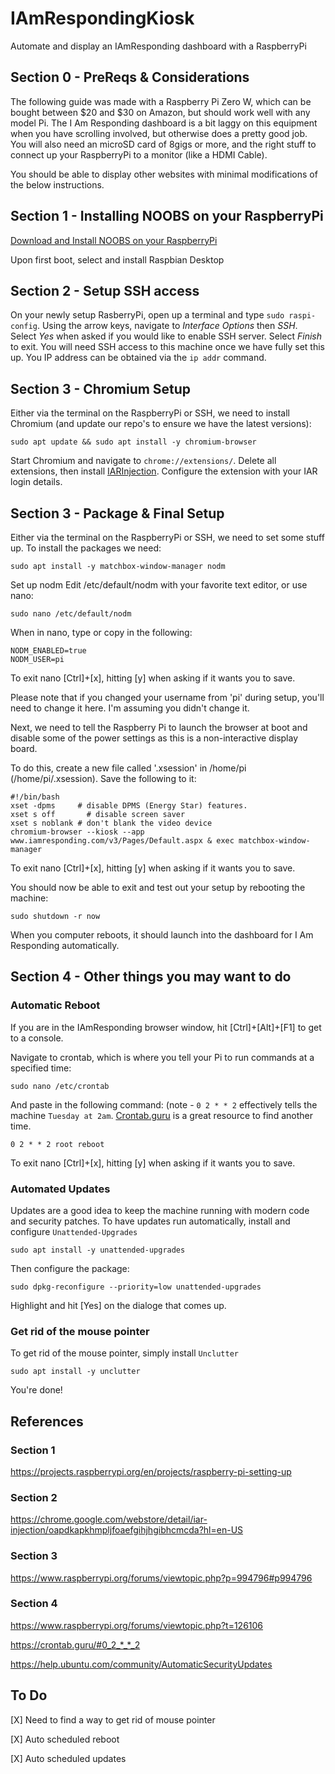 # IAmRespondingKiosk
Automate and display an IAmResponding dashboard with a RaspberryPi

## Section 0 - PreReqs & Considerations
The following guide was made with a Raspberry Pi Zero W, which can be bought between $20 and $30 on Amazon, but should work well with any model Pi. The I Am Responding dashboard is a bit laggy on this equipment when you have scrolling involved, but otherwise does a pretty good job. You will also need an microSD card of 8gigs or more, and the right stuff to connect up your RaspberryPi to a monitor (like a HDMI Cable).

You should be able to display other websites with minimal modifications of the below instructions.

## Section 1 - Installing NOOBS on your RaspberryPi
[Download and Install NOOBS on your RaspberryPi](https://projects.raspberrypi.org/en/projects/raspberry-pi-setting-up)

Upon first boot, select and install Raspbian Desktop

## Section 2 - Setup SSH access
On your newly setup RasberryPi, open up a terminal and type `sudo raspi-config`. Using the arrow keys, navigate to *Interface Options* then *SSH*. Select *Yes* when asked if you would like to enable SSH server. Select *Finish* to exit. You will need SSH access to this machine once we have fully set this up. You IP address can be obtained via the `ip addr` command.
  
## Section 3 - Chromium Setup
Either via the terminal on the RaspberryPi or SSH, we need to install Chromium (and update our repo's to ensure we have the latest versions):

    sudo apt update && sudo apt install -y chromium-browser
    
Start Chromium and navigate to `chrome://extensions/`. Delete all extensions, then install [IARInjection](https://chrome.google.com/webstore/detail/iar-injection/oapdkapkhmpljfoaefgihjhgibhcmcda?hl=en-US). Configure the extension with your IAR login details.

## Section 3 - Package & Final Setup
Either via the terminal on the RaspberryPi or SSH, we need to set some stuff up. To install the packages we need:

    sudo apt install -y matchbox-window-manager nodm

Set up nodm
Edit /etc/default/nodm with your favorite text editor, or use nano:

    sudo nano /etc/default/nodm
    
When in nano, type or copy in the following:

    NODM_ENABLED=true
    NODM_USER=pi

To exit nano [Ctrl]+[x], hitting [y] when asking if it wants you to save.

Please note that if you changed your username from 'pi' during setup, you'll need to change it here. I'm assuming you didn't change it.

Next, we need to tell the Raspberry Pi to launch the browser at boot and disable some of the power settings as this is a non-interactive display board.

To do this, create a new file called '.xsession' in /home/pi (/home/pi/.xsession). Save the following to it: 

    #!/bin/bash
    xset -dpms     # disable DPMS (Energy Star) features.
    xset s off       # disable screen saver
    xset s noblank # don't blank the video device
    chromium-browser --kiosk --app www.iamresponding.com/v3/Pages/Default.aspx & exec matchbox-window-manager
    
To exit nano [Ctrl]+[x], hitting [y] when asking if it wants you to save.
    
You should now be able to exit and test out your setup by rebooting the machine:

    sudo shutdown -r now
    
When you computer reboots, it should launch into the dashboard for I Am Responding automatically.

## Section 4 - Other things you may want to do
### Automatic Reboot
If you are in the IAmResponding browser window, hit [Ctrl]+[Alt]+[F1] to get to a console.

Navigate to crontab, which is where you tell your Pi to run commands at a specified time:

    sudo nano /etc/crontab
    
And paste in the following command: (note - `0 2 * * 2` effectively tells the machine `Tuesday at 2am`. [Crontab.guru](https://crontab.guru/) is a great resource to find another time.

    0 2 * * 2 root reboot
    
To exit nano [Ctrl]+[x], hitting [y] when asking if it wants you to save.

### Automated Updates
Updates are a good idea to keep the machine running with modern code and security patches. To have updates run automatically, install and configure `Unattended-Upgrades`

    sudo apt install -y unattended-upgrades
    
Then configure the package:

    sudo dpkg-reconfigure --priority=low unattended-upgrades
    
Highlight and hit [Yes] on the dialoge that comes up.

### Get rid of the mouse pointer
To get rid of the mouse pointer, simply install `Unclutter`

    sudo apt install -y unclutter

You're done!

## References
### Section 1
https://projects.raspberrypi.org/en/projects/raspberry-pi-setting-up

### Section 2
https://chrome.google.com/webstore/detail/iar-injection/oapdkapkhmpljfoaefgihjhgibhcmcda?hl=en-US

### Section 3
https://www.raspberrypi.org/forums/viewtopic.php?p=994796#p994796

### Section 4
https://www.raspberrypi.org/forums/viewtopic.php?t=126106

https://crontab.guru/#0_2_*_*_2

https://help.ubuntu.com/community/AutomaticSecurityUpdates

## To Do
[X] Need to find a way to get rid of mouse pointer

[X] Auto scheduled reboot

[X] Auto scheduled updates
